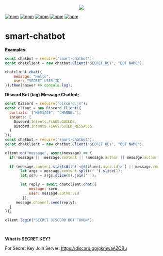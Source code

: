 <p align="center"><a href="https://nodei.co/npm/smart-chatbot/"><img src="https://nodei.co/npm/smart-chatbot.png"></a></p>

<a href="https://npmjs.com/package/smart-chatbot" rel="nofollow"><img src="https://img.shields.io/npm/v/smart-chatbot.svg?style=for-the-badge" alt="npm"></a>
<a href="https://npmjs.com/package/smart-chatbot" rel="nofollow"><img src="https://img.shields.io/npm/dt/smart-chatbot.svg?style=for-the-badge" alt="npm"></a>
<a href="https://npmjs.com/package/smart-chatbot" rel="nofollow"><img src="https://img.shields.io/npm/l/smart-chatbot.svg?style=for-the-badge" alt="npm"></a>
<a href="https://npmjs.com/package/smart-chatbot" rel="nofollow"><img src="https://img.shields.io/badge/Chat-Click%20here-7289d9?style=for-the-badge&logo=discord" alt="npm"></a>
<a href="https://npmjs.com/package/smart-chatbot" rel="nofollow"><img src="https://img.shields.io/github/repo-size/Lebyy/smartestchatbot?style=for-the-badge" alt="npm"></a>

# smart-chatbot

**Examples:**
```js
const chatbot = require("smart-chatbot");
const chatclient = new chatbot.Client("SECRET KEY", "BOT NAME");

chatclient.chat({
	message: "Hello",
	user: "SECRET USER ID"
}).then(answer => console.log);
```

**Discord Bot (tag) Message Chatbot:**
```js
const Discord = require("discord.js");
const client = new Discord.Client({
  partials: ["MESSAGE", "CHANNEL"],
  intents: [
    Discord.Intents.FLAGS.GUILDS,
    Discord.Intents.FLAGS.GUILD_MESSAGES,
  ]
});
const chatbot = require("smart-chatbot"); 
const chatclient = new chatbot.Client("SECRET KEY", "BOT NAME");

client.on("message", async(message) => {
  if(!message || !message.content || !message.author || message.author.bot) return;
  
  if (message.content.startsWith(`<@${client.user.id}>`) || message.content.startsWith(`<@!${client.user.id}>`)) {
       let args = message.content.split(" ").slice(1);
       let soru = args.slice(0).join(' ');

       let reply = await chatclient.chat({ 
           message: soru, 
           user: message.author.id 
        });
     message.channel.send(reply);
  }
});

client.login("SECRET DISCORD BOT TOKEN");
```
<br>

**What is SECRET KEY?**

For Secret Key Join Server: https://discord.gg/gkmwaAZQBu
